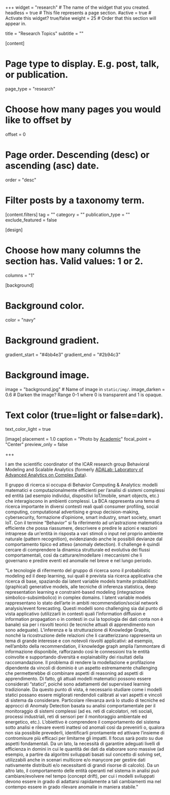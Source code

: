 +++
widget = "research"  # The name of the widget that you created.
headless = true  # This file represents a page section.
#active = true  # Activate this widget? true/false
weight = 25 # Order that this section will appear in.

title = "Research Topics"
subtitle = ""


[content]
  # Page type to display. E.g. post, talk, or publication.
  page_type = "research"
  
  
  # Choose how many pages you would like to offset by
  offset = 0

  # Page order. Descending (desc) or ascending (asc) date.
  order = "desc"

  # Filter posts by a taxonomy term.
  [content.filters]
    tag = ""
    category = ""
    publication_type = ""
    exclude_featured = false

[design]
  # Choose how many columns the section has. Valid values: 1 or 2.
  columns = "1"


[background]
  # Background color.
  color = "navy"
  
  # Background gradient.
  gradient_start = "#4bb4e3"
  gradient_end = "#2b94c3"
  
  # Background image.
  image = "background.jpg"  # Name of image in `static/img/`.
  image_darken = 0.6  # Darken the image? Range 0-1 where 0 is transparent and 1 is opaque.

  # Text color (true=light or false=dark).
  text_color_light = true

[image]
placement = 1.0
caption = "Photo by [Academic](https://sourcethemes.com/academic/)"
focal_point = "Center"
preview_only = false

+++



I am the scientific coordinator of the ICAR research group Behavioral Modeling and Scalable Analytics (formerly [ADALab: Laboratory of Advanced Analytics on Complex Data](https://www.cnr.it/it/focus/018-5/il-laboratorio-di-analitica-avanzata-su-dati-complessi-ada-lab)).


Il gruppo di ricerca si occupa di Behavior Computing & Analytics: modelli matematici e computazionalmente efficienti per l’analisi di sistemi complessi ed entità (ad esempio individui, dispositivi IoT/mobile, smart objects, etc.) che interagiscono in ambienti complessi. La BCA rappresenta una tema di ricerca importante in diversi contesti reali quali consumer profiling, social computing, computational advertising e group decision-making, cybersecurity, formazione d’opinione, smart industry, smart society, smart IoT. Con il termine “Behavior” si fa riferimento ad un’astrazione matematica efficiente che possa riassumere, descrivere e predire le azioni e reazioni intraprese da un'entità  in risposta a vari stimoli o input nel proprio ambiente naturale (pattern recognition), evidenziando anche le possibili devianze dal comportamento tipico ed atteso (anomaly detection). Il challenge è quindi cercare di comprendere la dinamica strutturale ed evolutiva dei flussi comportamentali, così da catturare/modellare i meccanismi che li governano e predire eventi ed anomalie nel breve e nel lungo periodo. 


"Le tecnologie di rifermento del gruppo di ricerca sono il probabilistic modeling ed il deep learning, sui quali è prevista sia ricerca applicativa che ricerca di base, spaziando dai latent variable models tramite probabilistic (graphical) generative models, alle tecniche di inferenza statistica, deep representation learning e constraint-based modeling (integrazione simbolico-subsimbolico) in complex domains. 
I latent variable models rappresentano lo stato dell’arte in ambiti recommendation/social network analysis/event forecasting. Questi modelli sono challenging sia dal punto di vista applicativo (utilizzarli in contesti quali l’information diffusion e information propagation o in contesti in cui la topologia dei dati conta non è banale) sia per i risvolti teorici (le tecniche attuali di apprendimento non sono adeguate). 
L’inferenza e la strutturazione di Knowledge Graphs, nonché la ricostruzione delle relazioni che li caratterizzano rappresenta un tema di grande interesse e con notevoli risvolti applicativi: ad esempio, nell’ambito della recommendation, il knowledge graph amplia l’ammontare di informazione disponibile, rafforzando così le connessioni tra le entità coinvolte e supportando diversità e explainability dei risultati della raccomandazione.
Il problema di rendere la modellazione e profilazione dipendente da vincoli di dominio è un aspetto estremamente challenging che permetterebbe di combinare aspetti di reasoning ad aspetti di apprendimento. Di fatto, gli attuali modelli matematici possono essere considerati “statici”, poiché sono adattamenti del supervised learning tradizionale. Da questo punto di vista, è necessario studiare come i modelli statici possano essere migliorati rendendoli calibrati ai vari aspetti e vincoli di sistema da considerare. 
Particolare rilevanza avrà lo studio di tecniche ed approcci di Anomaly Detection basata su analisi comportamentale per il monitoraggio di sistemi complessi (ad es. reti di calcolatori, reti sociali, processi industriali, reti di sensori per il monitoraggio ambientale ed energetico, etc.). L’obiettivo è comprendere il comportamento del sistema sotto analisi e rilevare eventi inattesi od anomali così da prevenirli o, qualora non sia possibile prevederli, identificarli prontamente ed attivare l’insieme di contromisure più efficaci per limitarne gli impatti. Il focus sarà posto su due aspetti fondamentali. Da un lato, la necessità di garantire adeguati livelli di efficienza in domini in cui le quantità dei dati da elaborare sono massive (ad esempio, a partire da algoritmi sviluppati basati sul concetto di solving set, utilizzabili anche in scenari multicore e/o manycore per gestire dati nativamente distribuiti e/o necessitanti di grandi risorse di calcolo). Da un altro lato, il comportamento delle entità operanti nel sistema in analisi può cambiare/evolvere nel tempo (concept drift), per cui i modelli sviluppati devono essere in grado di adattarsi rapidamente a tali cambiamenti ma nel contempo essere in grado rilevare anomalie in maniera stabile."




